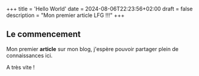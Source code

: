 +++
title = 'Hello World'
date = 2024-08-06T22:23:56+02:00
draft = false
description = "Mon premier article LFG !!!"
+++

## Le commencement

Mon premier **article** sur mon blog, j'espère pouvoir partager plein de connaissances ici.

A très vite !
